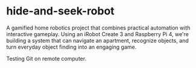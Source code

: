 # hide-and-seek-robot
A gamified home robotics project that combines practical automation with interactive gameplay. Using an iRobot Create 3 and Raspberry Pi 4, we're building a system that can navigate an apartment, recognize objects, and turn everyday object finding into an engaging game.

Testing Git on remote computer. 
